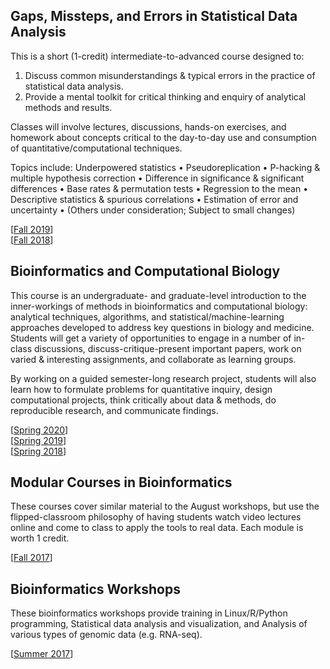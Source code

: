 ## Gaps, Missteps, and Errors in Statistical Data Analysis
This is a short (1-credit) intermediate-to-advanced course designed to:
1) Discuss common misunderstandings & typical errors in the practice of statistical data analysis.
2) Provide a mental toolkit for critical thinking and enquiry of analytical methods and results.

Classes will involve lectures, discussions, hands-on exercises, and homework about concepts critical to the day-to-day use and consumption of quantitative/computational techniques.

Topics include: Underpowered statistics • Pseudoreplication • P-hacking & multiple hypothesis correction • Difference in significance & significant differences • Base rates & permutation tests • Regression to the mean • Descriptive statistics & spurious correlations • Estimation of error and uncertainty • (Others under consideration; Subject to small changes)

\[[Fall 2019](2019-fall_statgaps/)\]  
\[[Fall 2018](2018-fall_statgaps/)\]

## Bioinformatics and Computational Biology
This course is an undergraduate- and graduate-level introduction to the inner-workings of methods in bioinformatics and computational biology: analytical techniques, algorithms, and statistical/machine-learning approaches developed to address key questions in biology and medicine. Students will get a variety of opportunities to engage in a number of in-class discussions, discuss-critique-present important papers, work on varied & interesting assignments, and collaborate as learning groups.

By working on a guided semester-long research project, students will also learn how to formulate problems for quantitative inquiry, design computational projects, think critically about data & methods, do reproducible research, and communicate findings.

\[[Spring 2020](2020-spring_compbio/)\]  
\[[Spring 2019](2019-spring_compbio/)\]  
\[[Spring 2018](2018-spring_compbio/)\]

## Modular Courses in Bioinformatics
These courses cover similar material to the August workshops, but use the flipped-classroom philosophy of having students watch video lectures online and come to class to apply the tools to real data. Each module is worth 1 credit.

\[[Fall 2017](bioinfomodules/)\]

## Bioinformatics Workshops
These bioinformatics workshops provide training in Linux/R/Python programming, Statistical data analysis and visualization, and Analysis of various types of genomic data (e.g. RNA-seq).

\[[Summer 2017](bioinfoworkshops/)\]
